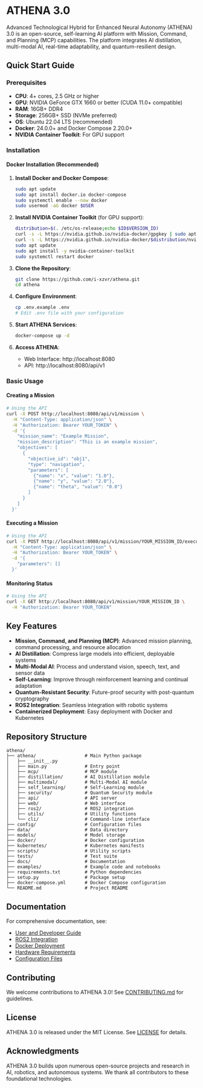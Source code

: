 # ATHENA 3.0

Advanced Technological Hybrid for Enhanced Neural Autonomy (ATHENA) 3.0 is an open-source, self-learning AI platform with Mission, Command, and Planning (MCP) capabilities. The platform integrates AI distillation, multi-modal AI, real-time adaptability, and quantum-resilient design.

## Quick Start Guide

### Prerequisites

- **CPU**: 4+ cores, 2.5 GHz or higher
- **GPU**: NVIDIA GeForce GTX 1660 or better (CUDA 11.0+ compatible)
- **RAM**: 16GB+ DDR4
- **Storage**: 256GB+ SSD (NVMe preferred)
- **OS**: Ubuntu 22.04 LTS (recommended)
- **Docker**: 24.0.0+ and Docker Compose 2.20.0+
- **NVIDIA Container Toolkit**: For GPU support

### Installation

#### Docker Installation (Recommended)

1. **Install Docker and Docker Compose**:
   ```bash
   sudo apt update
   sudo apt install docker.io docker-compose
   sudo systemctl enable --now docker
   sudo usermod -aG docker $USER
   ```

2. **Install NVIDIA Container Toolkit** (for GPU support):
   ```bash
   distribution=$(. /etc/os-release;echo $ID$VERSION_ID)
   curl -s -L https://nvidia.github.io/nvidia-docker/gpgkey | sudo apt-key add -
   curl -s -L https://nvidia.github.io/nvidia-docker/$distribution/nvidia-docker.list | sudo tee /etc/apt/sources.list.d/nvidia-docker.list
   sudo apt update
   sudo apt install -y nvidia-container-toolkit
   sudo systemctl restart docker
   ```

3. **Clone the Repository**:
   ```bash
   git clone https://github.com/i-xzvr/athena.git
   cd athena
   ```

4. **Configure Environment**:
   ```bash
   cp .env.example .env
   # Edit .env file with your configuration
   ```

5. **Start ATHENA Services**:
   ```bash
   docker-compose up -d
   ```

6. **Access ATHENA**:
   - Web Interface: http://localhost:8080
   - API: http://localhost:8080/api/v1

### Basic Usage

#### Creating a Mission

```bash
# Using the API
curl -X POST http://localhost:8080/api/v1/mission \
  -H "Content-Type: application/json" \
  -H "Authorization: Bearer YOUR_TOKEN" \
  -d '{
    "mission_name": "Example Mission",
    "mission_description": "This is an example mission",
    "objectives": [
      {
        "objective_id": "obj1",
        "type": "navigation",
        "parameters": [
          {"name": "x", "value": "1.0"},
          {"name": "y", "value": "2.0"},
          {"name": "theta", "value": "0.0"}
        ]
      }
    ]
  }'
```

#### Executing a Mission

```bash
# Using the API
curl -X POST http://localhost:8080/api/v1/mission/YOUR_MISSION_ID/execute \
  -H "Content-Type: application/json" \
  -H "Authorization: Bearer YOUR_TOKEN" \
  -d '{
    "parameters": []
  }'
```

#### Monitoring Status

```bash
# Using the API
curl -X GET http://localhost:8080/api/v1/mission/YOUR_MISSION_ID \
  -H "Authorization: Bearer YOUR_TOKEN"
```

## Key Features

- **Mission, Command, and Planning (MCP)**: Advanced mission planning, command processing, and resource allocation
- **AI Distillation**: Compress large models into efficient, deployable systems
- **Multi-Modal AI**: Process and understand vision, speech, text, and sensor data
- **Self-Learning**: Improve through reinforcement learning and continual adaptation
- **Quantum-Resistant Security**: Future-proof security with post-quantum cryptography
- **ROS2 Integration**: Seamless integration with robotic systems
- **Containerized Deployment**: Easy deployment with Docker and Kubernetes

## Repository Structure

```
athena/
├── athena/                  # Main Python package
│   ├── __init__.py
│   ├── main.py              # Entry point
│   ├── mcp/                 # MCP module
│   ├── distillation/        # AI Distillation module
│   ├── multimodal/          # Multi-Modal AI module
│   ├── self_learning/       # Self-Learning module
│   ├── security/            # Quantum Security module
│   ├── api/                 # API server
│   ├── web/                 # Web interface
│   ├── ros2/                # ROS2 integration
│   ├── utils/               # Utility functions
│   └── cli/                 # Command-line interface
├── config/                  # Configuration files
├── data/                    # Data directory
├── models/                  # Model storage
├── docker/                  # Docker configuration
├── kubernetes/              # Kubernetes manifests
├── scripts/                 # Utility scripts
├── tests/                   # Test suite
├── docs/                    # Documentation
├── examples/                # Example code and notebooks
├── requirements.txt         # Python dependencies
├── setup.py                 # Package setup
├── docker-compose.yml       # Docker Compose configuration
└── README.md                # Project README
```

## Documentation

For comprehensive documentation, see:

- [User and Developer Guide](./documentation/user_developer_guide.md)
- [ROS2 Integration](./integration_procedures/ros2_integration.md)
- [Docker Deployment](./integration_procedures/docker_deployment.md)
- [Hardware Requirements](./implementation_details/hardware_requirements.md)
- [Configuration Files](./implementation_details/configuration_files.md)

## Contributing

We welcome contributions to ATHENA 3.0! See [CONTRIBUTING.md](./documentation/contributing.md) for guidelines.

## License

ATHENA 3.0 is released under the MIT License. See [LICENSE](LICENSE) for details.

## Acknowledgments

ATHENA 3.0 builds upon numerous open-source projects and research in AI, robotics, and autonomous systems. We thank all contributors to these foundational technologies.
